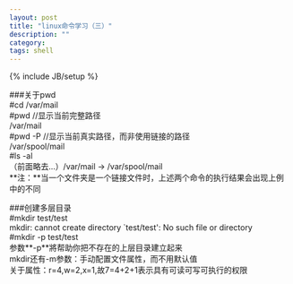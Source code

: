 ```yaml
---
layout: post
title: "linux命令学习（三）"
description: ""
category: 
tags: shell
---
```

{% include JB/setup %}


###关于pwd  
	#cd /var/mail   
	#pwd	//显示当前完整路径  
	/var/mail  
	#pwd -P	//显示当前真实路径，而非使用链接的路径  
	/var/spool/mail  
	#ls -al  
	（前面略去...）/var/mail -> /var/spool/mail  
**注：**当一个文件夹是一个链接文件时，上述两个命令的执行结果会出现上例中的不同  

###创建多层目录  
	#mkdir test/test  
	mkdir: cannot create directory `test/test': No such file or directory  
	#mkdir -p test/test  
参数**-p**將帮助你把不存在的上层目录建立起来  
mkdir还有-m参数：手动配置文件属性，而不用默认值  
	关于属性：r=4,w=2,x=1,故7=4+2+1表示具有可读可写可执行的权限  


